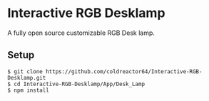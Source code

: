 # Interactive RGB Desklamp
A fully open source customizable RGB Desk lamp.

## Setup
```
$ git clone https://github.com/coldreactor64/Interactive-RGB-Desklamp.git
$ cd Interactive-RGB-Desklamp/App/Desk_Lamp
$ npm install
```
